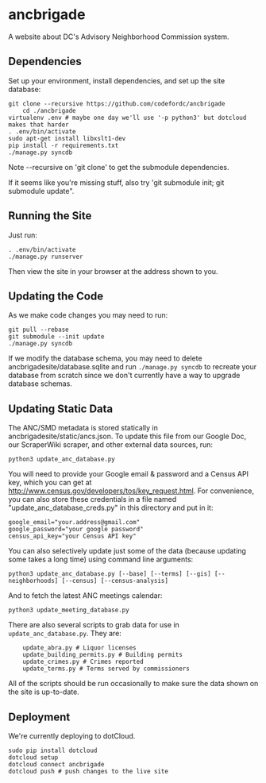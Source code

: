 ancbrigade
==========

A website about DC's Advisory Neighborhood Commission system.

Dependencies
------------

Set up your environment, install dependencies, and set up the site database:

	git clone --recursive https://github.com/codefordc/ancbrigade
        cd ./ancbrigade
	virtualenv .env # maybe one day we'll use '-p python3' but dotcloud makes that harder
	. .env/bin/activate
	sudo apt-get install libxslt1-dev
	pip install -r requirements.txt
	./manage.py syncdb
	
Note --recursive on 'git clone' to get the submodule dependencies.

If it seems like you're missing stuff, also try 'git submodule init; git submodule update".

Running the Site
----------------

Just run:

	. .env/bin/activate
	./manage.py runserver
	
Then view the site in your browser at the address shown to you.

Updating the Code
-----------------

As we make code changes you may need to run:

	git pull --rebase
	git submodule --init update
	./manage.py syncdb

If we modify the database schema, you may need to delete ancbrigadesite/database.sqlite and run `./manage.py syncdb` to recreate your database from scratch since we don't currently have a way to upgrade database schemas.

Updating Static Data
--------------------

The ANC/SMD metadata is stored statically in ancbrigadesite/static/ancs.json. To update this file
from our Google Doc, our ScraperWiki scraper, and other external data sources, run:

	python3 update_anc_database.py

You will need to provide your Google email & password and a Census API key, which you can get at http://www.census.gov/developers/tos/key_request.html. For convenience, you can also store these credentials in a file named "update_anc_database_creds.py" in this directory and put in it:

	google_email="your.address@gmail.com"
	google_password="your google password"
	census_api_key="your Census API key"

You can also selectively update just some of the data (because updating some takes a long time) using command line arguments:
	
	python3 update_anc_database.py [--base] [--terms] [--gis] [--neighborhoods] [--census] [--census-analysis]

And to fetch the latest ANC meetings calendar:
	
	python3 update_meeting_database.py

There are also several scripts to grab data for use in `update_anc_database.py`. They are:

        update_abra.py # Liquor licenses
        update_building_permits.py # Building permits
        update_crimes.py # Crimes reported
        update_terms.py # Terms served by commissioners

All of the scripts should be run occasionally to make sure the data shown on the site is up-to-date.

Deployment
----------

We're currently deploying to dotCloud.

	sudo pip install dotcloud
	dotcloud setup
	dotcloud connect ancbrigade
	dotcloud push # push changes to the live site
	
